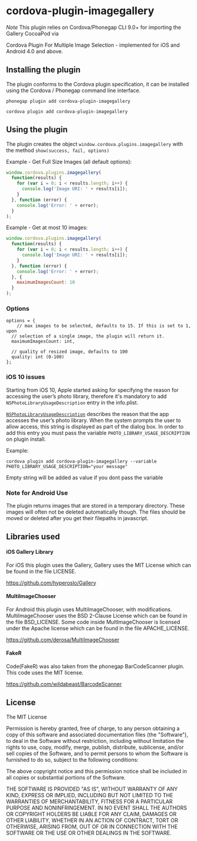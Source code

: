 cordova-plugin-imagegallery
===================

*Note* This plugin relies on Cordova/Phonegap CLI 9.0+ for importing the Gallery CocoaPod via <podspec>

Cordova Plugin For Multiple Image Selection - implemented for iOS and Android 4.0 and above.

## Installing the plugin

The plugin conforms to the Cordova plugin specification, it can be installed
using the Cordova / Phonegap command line interface.

    phonegap plugin add cordova-plugin-imagegallery

    cordova plugin add cordova-plugin-imagegallery


## Using the plugin

The plugin creates the object `window.cordova.plugins.imagegallery` with the method `show(success, fail, options)`

Example - Get Full Size Images (all default options):
```javascript
window.cordova.plugins.imagegallery(
  function(results) {
    for (var i = 0; i < results.length; i++) {
      console.log('Image URI: ' + results[i]);
    }
  }, function (error) {
    console.log('Error: ' + error);
  }
);
```

Example - Get at most 10 images:
```javascript
window.cordova.plugins.imagegallery(
  function(results) {
    for (var i = 0; i < results.length; i++) {
      console.log('Image URI: ' + results[i]);
    }
  }, function (error) {
    console.log('Error: ' + error);
  }, {
    maximumImagesCount: 10
  }
);
```

### Options

    options = {
        // max images to be selected, defaults to 15. If this is set to 1, upon
      // selection of a single image, the plugin will return it.
      maximumImagesCount: int,
      
      // quality of resized image, defaults to 100
      quality: int (0-100)
    };
  
### iOS 10 issues

Starting from iOS 10, Apple started asking for specifying the reason for accessing the user’s photo library, therefore it's mandatory to add `NSPhotoLibraryUsageDescription` entry in the info.plist.

[`NSPhotoLibraryUsageDescription`](https://developer.apple.com/library/mac/documentation/General/Reference/InfoPlistKeyReference/Articles/CocoaKeys.html#//apple_ref/doc/uid/TP40009251-SW17) describes the reason that the app accesses the user’s photo library. When the system prompts the user to allow access, this string is displayed as part of the dialog box. In order to add this entry you must pass the variable `PHOTO_LIBRARY_USAGE_DESCRIPTION` on plugin install.

Example:
 
`cordova plugin add cordova-plugin-imagegallery --variable PHOTO_LIBRARY_USAGE_DESCRIPTION="your message"`

Empty string will be added as value if you dont pass the variable 
    
### Note for Android Use

The plugin returns images that are stored in a temporary directory.  These images will often not be deleted automatically though.  The files should be moved or deleted after you get their filepaths in javascript.

## Libraries used

#### iOS Gallery Library 

For iOS this plugin uses the Gallery, Gallery uses the MIT License which can be found in the file LICENSE.

https://github.com/hyperoslo/Gallery

#### MultiImageChooser

For Android this plugin uses MultiImageChooser, with modifications.  MultiImageChooser uses the BSD 2-Clause License which can be found in the file BSD_LICENSE.  Some code inside MultImageChooser is licensed under the Apache license which can be found in the file APACHE_LICENSE.

https://github.com/derosa/MultiImageChooser

#### FakeR

Code(FakeR) was also taken from the phonegap BarCodeScanner plugin.  This code uses the MIT license.

https://github.com/wildabeast/BarcodeScanner

## License

The MIT License

Permission is hereby granted, free of charge, to any person obtaining a copy
of this software and associated documentation files (the "Software"), to deal
in the Software without restriction, including without limitation the rights
to use, copy, modify, merge, publish, distribute, sublicense, and/or sell
copies of the Software, and to permit persons to whom the Software is
furnished to do so, subject to the following conditions:

The above copyright notice and this permission notice shall be included in
all copies or substantial portions of the Software.

THE SOFTWARE IS PROVIDED "AS IS", WITHOUT WARRANTY OF ANY KIND, EXPRESS OR
IMPLIED, INCLUDING BUT NOT LIMITED TO THE WARRANTIES OF MERCHANTABILITY,
FITNESS FOR A PARTICULAR PURPOSE AND NONINFRINGEMENT. IN NO EVENT SHALL THE
AUTHORS OR COPYRIGHT HOLDERS BE LIABLE FOR ANY CLAIM, DAMAGES OR OTHER
LIABILITY, WHETHER IN AN ACTION OF CONTRACT, TORT OR OTHERWISE, ARISING FROM,
OUT OF OR IN CONNECTION WITH THE SOFTWARE OR THE USE OR OTHER DEALINGS IN
THE SOFTWARE.